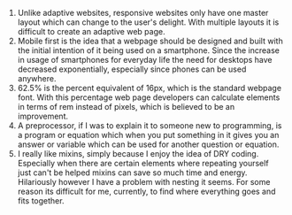 1. Unlike adaptive websites, responsive websites only have one master layout which can change to the user's delight. With multiple layouts it is difficult to create an adaptive web page.
2. Mobile first is the idea that a webpage should be designed and built with the initial intention of it being used on a smartphone. Since the increase in usage of smartphones for everyday life the need for desktops have decreased exponentially, especially since phones can be used anywhere.
3. 62.5% is the percent equivalent of 16px, which is the standard webpage font. With this percentage web page developers can calculate elements in terms of rem instead of pixels, which is believed to be an improvement.
4. A preprocessor, if I was to explain it to someone new to programming, is a program or equation which when you put something in it gives you an answer or variable which can be used for another question or equation. 
5. I really like mixins, simply because I enjoy the idea of DRY coding. Especially when there are certain elements where repeating yourself just can't be helped mixins can save so much time and energy. Hilariously however I have a problem with nesting it seems. For some reason its difficult for me, currently, to find where everything goes and fits together. 
